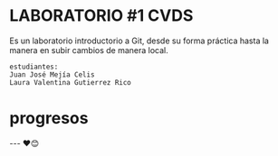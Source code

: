 # LABORATORIO #1 CVDS

Es un laboratorio introductorio a Git, desde su forma práctica hasta la manera en subir cambios de manera local.

```
estudiantes:
Juan José Mejía Celis
Laura Valentina Gutierrez Rico
```
# progresos




--- ❤️😊
